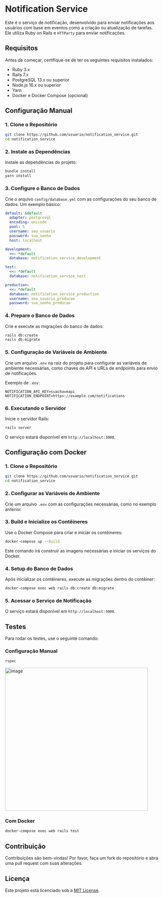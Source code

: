 # Notification Service

Este é o serviço de notificação, desenvolvido para enviar notificações aos usuários com base em eventos como a criação ou atualização de tarefas. Ele utiliza Ruby on Rails e `HTTParty` para enviar notificações.

## Requisitos

Antes de começar, certifique-se de ter os seguintes requisitos instalados:

- Ruby 3.x
- Rails 7.x
- PostgreSQL 13.x ou superior
- Node.js 16.x ou superior
- Yarn
- Docker e Docker Compose (opcional)

## Configuração Manual

### 1. Clone o Repositório

```bash
git clone https://github.com/usuario/notification_service.git
cd notification_service
```

### 2. Instale as Dependências

Instale as dependências do projeto:

```bash
bundle install
yarn install
```

### 3. Configure o Banco de Dados

Crie o arquivo `config/database.yml` com as configurações do seu banco de dados. Um exemplo básico:

```yaml
default: &default
  adapter: postgresql
  encoding: unicode
  pool: 5
  username: seu_usuario
  password: sua_senha
  host: localhost

development:
  <<: *default
  database: notification_service_development

test:
  <<: *default
  database: notification_service_test

production:
  <<: *default
  database: notification_service_production
  username: seu_usuario_producao
  password: sua_senha_producao
```

### 4. Prepare o Banco de Dados

Crie e execute as migrações do banco de dados:

```bash
rails db:create
rails db:migrate
```

### 5. Configuração de Variáveis de Ambiente

Crie um arquivo `.env` na raiz do projeto para configurar as variáveis de ambiente necessárias, como chaves de API e URLs de endpoints para envio de notificações.

Exemplo de `.env`:

```
NOTIFICATION_API_KEY=suachaveapi
NOTIFICATION_ENDPOINT=https://example.com/notifications
```

### 6. Executando o Servidor

Inicie o servidor Rails:

```bash
rails server
```

O serviço estará disponível em `http://localhost:3000`.

## Configuração com Docker

### 1. Clone o Repositório

```bash
git clone https://github.com/usuario/notification_service.git
cd notification_service
```

### 2. Configurar as Variáveis de Ambiente

Crie um arquivo `.env` com as configurações necessárias, como no exemplo anterior.

### 3. Build e Inicialize os Contêineres

Use o Docker Compose para criar e iniciar os contêineres:

```bash
docker-compose up --build
```

Este comando irá construir as imagens necessárias e iniciar os serviços do Docker.

### 4. Setup do Banco de Dados

Após inicializar os contêineres, execute as migrações dentro do contêiner:

```bash
docker-compose exec web rails db:create db:migrate
```

### 5. Acessar o Serviço de Notificação

O serviço estará disponível em `http://localhost:3000`.

## Testes

Para rodar os testes, use o seguinte comando:

### Configuração Manual

```bash
rspec
```
<img width="469" alt="image" src="https://github.com/user-attachments/assets/1d852bce-52fc-4f1b-8b2a-5e022a30f2ec">


### Com Docker

```bash
docker-compose exec web rails test
```

## Contribuição

Contribuições são bem-vindas! Por favor, faça um fork do repositório e abra uma pull request com suas alterações.

## Licença

Este projeto está licenciado sob a [MIT License](LICENSE).

